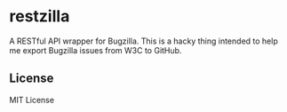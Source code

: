 # restzilla

A RESTful API wrapper for Bugzilla. This is a hacky thing intended to help me export Bugzilla issues from W3C to GitHub.

## License

MIT License
